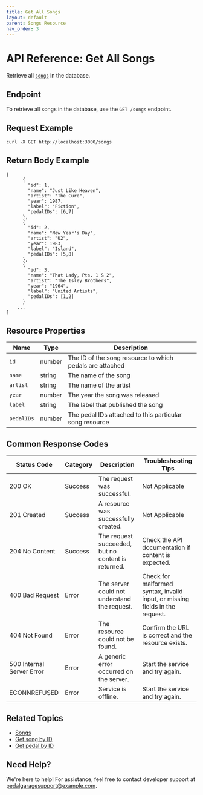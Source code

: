 ```yaml
---
title: Get All Songs
layout: default
parent: Songs Resource
nav_order: 3
---
```


# API Reference: Get All Songs

Retrieve all [`songs`](pg-resource-songs.md) in the database.

## Endpoint

To retrieve all songs in the database, use the `GET /songs` endpoint.

## Request Example

```shell
curl -X GET http://localhost:3000/songs
```

## Return Body Example

```shell
[
      {
        "id": 1, 
        "name": "Just Like Heaven",
        "artist": "The Cure",
        "year": 1987,
        "label": "Fiction", 
        "pedalIDs": [6,7]
      },
      {
        "id": 2, 
        "name": "New Year's Day",
        "artist": "U2",
        "year": 1983,
        "label": "Island", 
        "pedalIDs": [5,8]
      },
      {
        "id": 3, 
        "name": "That Lady, Pts. 1 & 2",
        "artist": "The Isley Brothers",
        "year": "1964",
        "label": "United Artists", 
        "pedalIDs": [1,2]
      } 
    ...
]
```

## Resource Properties

| Name | Type | Description |
| ------------- | ----------- | ----------- |
| `id` | number | The ID of the song resource to which pedals are attached |
| `name` | string | The name of the song |
| `artist` | string | The name of the artist |
| `year` | number | The year the song was released |
| `label` | string | The label that published the song |
| `pedalIDs` | number | The pedal IDs attached to this particular song resource |

## Common Response Codes

| Status Code      | Category       | Description | Troubleshooting Tips |
|------------------|----------------|-------------|----------------------|
| 200 OK           | Success        | The request was successful. | Not Applicable |
| 201 Created      | Success        | A resource was successfully created. | Not Applicable |
| 204 No Content   | Success        | The request succeeded, but no content is returned. | Check the API documentation if content is expected. |
| 400 Bad Request  | Error   | The server could not understand the request. | Check for malformed syntax, invalid input, or missing fields in the request. |
| 404 Not Found    | Error   | The resource could not be found. | Confirm the URL is correct and the resource exists. |
| 500 Internal Server Error | Error | A generic error occurred on the server. | Start the service and try again. |
| ECONNREFUSED | Error | Service is offline. | Start the service and try again. |

## Related Topics

* [Songs](pg-resource-songs.md)
* [Get song by ID](pg-reference-get-song-by-id.md)
* [Get pedal by ID](pg-reference-get-pedal-by-id.md)

## Need Help?

We're here to help! For assistance, feel free to contact developer support at pedalgaragesupport@example.com.